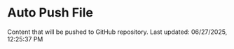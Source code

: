 # Auto Push File

Content that will be pushed to GitHub repository.
Last updated: 06/27/2025, 12:25:37 PM
